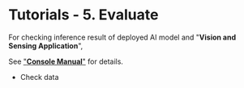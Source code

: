 # Tutorials - 5. Evaluate

For checking inference result of deployed AI model and "**Vision and Sensing Application**",

See ["**Console Manual**"](https://developer.aitrios.sony-semicon.com/documents/?page=console_user_manual&lang=ja) for details.

- Check data

